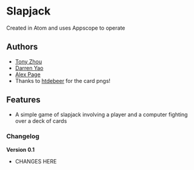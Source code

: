 # Slapjack

Created in Atom and uses Appscope to operate

## Authors

- [Tony Zhou](http://tyzhou05.github.io/)
- [Darren Yao](http://lowkeymochi.githu.io/)
- [Alex Page](http://alexthegreat2006.github.io/)
- Thanks to [htdebeer](https://github.com/htdebeer/SVG-cards) for the card pngs!

## Features

- A simple game of slapjack involving a player and a computer fighting over a deck of cards

### Changelog

**Version 0.1**

- CHANGES HERE
